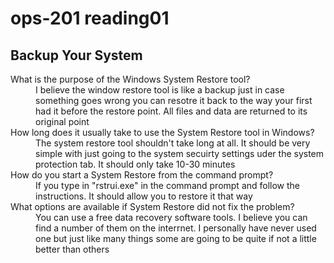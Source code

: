 # ops-201 reading01
## Backup Your System

<dl>
  <dt>What is the purpose of the Windows System Restore tool?</dt>
  <dd>I believe the window restore tool is like a backup just in case something goes wrong you can resotre it back to the way your first had it before the restore point. All files and data are returned to its original point</dd>

  <dt>How long does it usually take to use the System Restore tool in Windows?</dt>
  <dd>The system restore tool shouldn't take long at all. It should be very simple with just going to the system secuirty settings uder the system protection tab. It should only take 10-30 minutes</dd>

  <dt>How do you start a System Restore from the command prompt?</dt>
<dd>If you type in "rstrui.exe" in the command prompt and follow the instructions. It should allow you to restore it that way </dd>

  <dt>What options are available if System Restore did not fix the problem?</dt>
  <dd>You can use a free data recovery software tools. I believe you can find a number of them on the interrnet. I personally have never used one but just like many things some are going to be quite if not a little better than others</dd>
</dl
  
